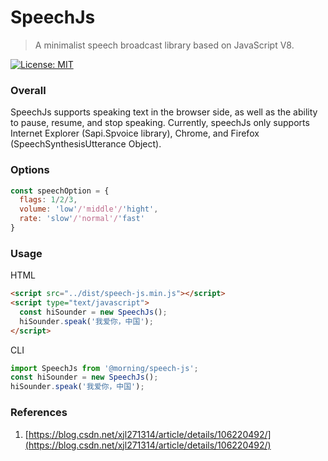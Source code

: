 # SpeechJs

> A minimalist speech broadcast library based on JavaScript V8.

[![License: MIT](https://img.shields.io/badge/License-MIT-green.svg)](https://opensource.org/licenses/MIT)

### Overall

SpeechJs supports speaking text in the browser side, as well as the ability to pause, resume, and stop speaking. Currently, speechJs only supports Internet Explorer (Sapi.Spvoice library), Chrome, and Firefox (SpeechSynthesisUtterance Object).

### Options

```JavaScript
const speechOption = {
  flags: 1/2/3,
  volume: 'low'/'middle'/'hight',
  rate: 'slow'/'normal'/'fast'
}
```

### Usage

HTML

```html
<script src="../dist/speech-js.min.js"></script>
<script type="text/javascript">
  const hiSounder = new SpeechJs();
  hiSounder.speak('我爱你，中国');
</script>
```

CLI

```javascript
import SpeechJs from '@morning/speech-js';
const hiSounder = new SpeechJs();
hiSounder.speak('我爱你，中国');
```

### References

1. [https://blog.csdn.net/xjl271314/article/details/106220492/](https://blog.csdn.net/xjl271314/article/details/106220492/)

